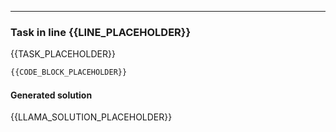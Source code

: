 ***
### Task in line {{LINE_PLACEHOLDER}}
{{TASK_PLACEHOLDER}}

```python
{{CODE_BLOCK_PLACEHOLDER}}
```

#### Generated solution
{{LLAMA_SOLUTION_PLACEHOLDER}}
